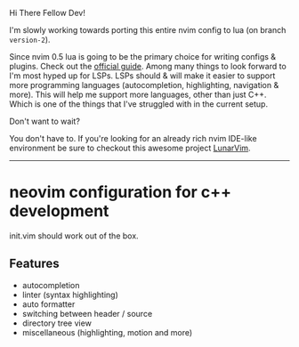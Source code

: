 Hi There Fellow Dev!

I'm slowly working towards porting this entire nvim config to lua (on branch `version-2`).

Since nvim 0.5 lua is going to be the primary choice for writing configs & plugins. Check out the [official guide](https://github.com/nanotee/nvim-lua-guide).
Among many things to look forward to I'm most hyped up for LSPs.
LSPs should & will make it easier to support more programming languages (autocompletion, highlighting, navigation & more).
This will help me support more languages, other than just C++. Which is one of the things that I've struggled with in the current setup.

Don't want to wait?

You don't have to. If you're looking for an already rich nvim IDE-like environment be sure to checkout this awesome project [LunarVim](https://github.com/ChristianChiarulli/LunarVim).

-----

# neovim configuration for c++ development

init.vim should work out of the box.

## Features
* autocompletion 
* linter (syntax highlighting)
* auto formatter
* switching between header / source
* directory tree view
* miscellaneous (highlighting, motion and more)
